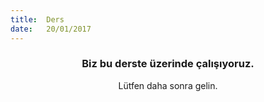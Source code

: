 ```yaml
---
title:  Ders
date:   20/01/2017
---
```


### <center>Biz bu derste üzerinde çalışıyoruz.</center>
<center>Lütfen daha sonra gelin.</center>